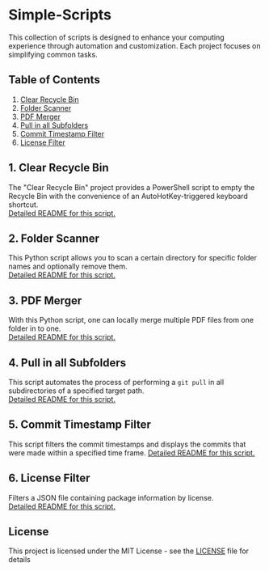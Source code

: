 # Simple-Scripts

This collection of scripts is designed to enhance your computing experience through automation and customization. Each project focuses on simplifying common tasks.

## Table of Contents

1. [Clear Recycle Bin](#1-clear-recycle-bin)
2. [Folder Scanner](#2-folder-scanner)
3. [PDF Merger](#3-pdf-merger)
4. [Pull in all Subfolders](#4-pull-in-all-subfolders)
5. [Commit Timestamp Filter](#5-commit-timestamp-Filter)
6. [License Filter](#6-license-filter)

## 1. Clear Recycle Bin

The "Clear Recycle Bin" project provides a PowerShell script to empty the Recycle Bin with the convenience of an AutoHotKey-triggered keyboard shortcut.  
[Detailed README for this script.](./ClearRecycleBin/README.md)

## 2. Folder Scanner

This Python script allows you to scan a certain directory for specific folder names and optionally remove them.  
[Detailed README for this script.](./ListDirectoriesWithManyFiles/README.md)

## 3. PDF Merger

With this Python script, one can locally merge multiple PDF files from one folder in to one.  
[Detailed README for this script.](./PDF_merger/README.md)

## 4. Pull in all Subfolders

This script automates the process of performing a `git pull` in all subdirectories of a specified target path.  
[Detailed README for this script.](./Pull_in_all_subfolders/README.md)

## 5. Commit Timestamp Filter

This script filters the commit timestamps and displays the commits that were made within a specified time frame.
[Detailed README for this script.](./CommitTimestampFilter/README.md)

## 6. License Filter

Filters a JSON file containing package information by license.  
[Detailed README for this script.](./License_Filter/README.md)

## License

This project is licensed under the MIT License - see the [LICENSE](LICENSE) file for details
